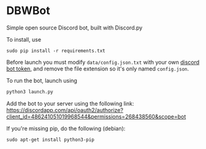 # DBWBot

Simple open source Discord bot, built with Discord.py

To install, use
```console
sudo pip install -r requirements.txt
```

Before launch you must modify `data/config.json.txt` with your own <a href="https://github.com/reactiflux/discord-irc/wiki/Creating-a-discord-bot-&-getting-a-token">discord bot token</a>,
and remove the file extension so it's only named `config.json`.

To run the bot, launch using
```python
python3 launch.py
```

Add the bot to your server using the following link: https://discordapp.com/api/oauth2/authorize?client_id=486241051019968544&permissions=268438560&scope=bot

If you're missing pip, do the following (debian):
```console
sudo apt-get install python3-pip
```
